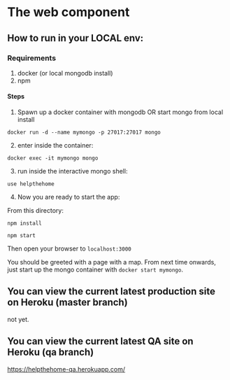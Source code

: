 # The web component

## How to run in your LOCAL env:

### Requirements

1. docker (or local mongodb install)
2. npm

#### Steps

1. Spawn up a docker container with mongodb OR start mongo from local install

  `docker run -d --name mymongo -p 27017:27017 mongo`

2. enter inside the container:

  `docker exec -it mymongo mongo`

3. run inside the interactive mongo shell:

  `use helpthehome`

4. Now you are ready to start the app:

  From this directory:

  `npm install`

  `npm start`

  Then open your browser to `localhost:3000`

You should be greeted with a page with a map. From next time onwards, just start up the mongo container with `docker start mymongo`.

## You can view the current latest production site on Heroku (master branch)

not yet.

## You can view the current latest QA site on Heroku (qa branch)

https://helpthehome-qa.herokuapp.com/


